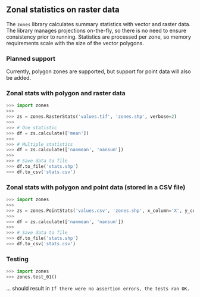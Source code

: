 Zonal statistics on raster data
---

The `zones` library calculates summary statistics with vector and raster data. The library manages projections on-the-fly, 
so there is no need to ensure consistency prior to running.  Statistics are processed per zone, so memory requirements 
scale with the size of the vector polygons. 

### Planned support

Currently, polygon zones are supported, but support for point data will 
also be added.


### Zonal stats with polygon and raster data

```python
>>> import zones
>>>
>>> zs = zones.RasterStats('values.tif', 'zones.shp', verbose=2)
>>>
>>> # One statistic
>>> df = zs.calculate(['mean'])
>>>
>>> # Multiple statistics
>>> df = zs.calculate(['nanmean', 'nansum'])
>>>
>>> # Save data to file
>>> df.to_file('stats.shp')
>>> df.to_csv('stats.csv')
```

### Zonal stats with polygon and point data (stored in a CSV file)

```python
>>> import zones
>>>
>>> zs = zones.PointStats('values.csv', 'zones.shp', x_column='X', y_column='Y', verbose=2)
>>>
>>> df = zs.calculate(['nanmean', 'nansum'])
>>>
>>> # Save data to file
>>> df.to_file('stats.shp')
>>> df.to_csv('stats.csv')
```

### Testing

```python
>>> import zones
>>> zones.test_01()
```

... should result in `If there were no assertion errors, the tests ran OK.`

